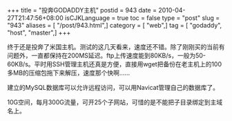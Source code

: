 +++
title = "投奔GODADDY主机"
postid = 943
date = 2010-04-27T21:47:56+08:00
isCJKLanguage = true
toc = false
type = "post"
slug = "943"
aliases = [ "/post/943.html",]
category = [ "web",]
tag = [ "godaddy", "host", "master",]
+++


终于还是投奔了米国主机。测试的这几天看来，速度还不错。除了刚刚买的当前有问题外，一直都保持在200MS延迟。ftp上传速度能到80KB/s，一般为50-60KB/s。平时用SSH管理主机还真是方便，直接用wget把备份在老主机上的100多MB的压缩包拖下来解压，速度那个快啊……

建立的MySQL数据库可以允许远程访问，可以用Navicat管理自己的数据库了。

10G空间，每月300G流量，可开25个子网站，可惜的是不能把子目录绑定到主域名上。

